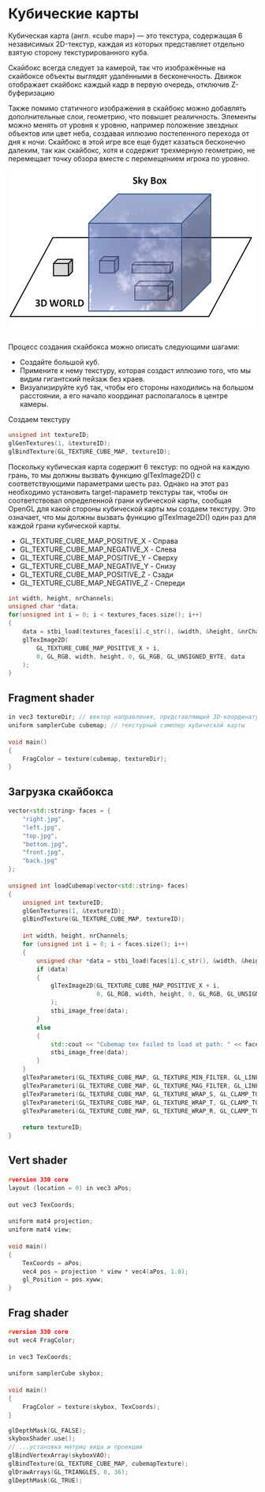 # Кубические карты

Кубическая карта (англ. «cube map») — это текстура, содержащая 6 независимых 2D-текстур, каждая из которых представляет отдельно взятую сторону текстурированного куба.

Скайбокс всегда следует за камерой, так что изображённые на скайбоксе объекты выглядят удалёнными в бесконечность. Движок отображает скайбокс каждый кадр в первую очередь, отключив Z-буферизацию

Также помимо статичного изображения в скайбокс можно добавлять дополнительные слои, геометрию, что повышет реаличность.
Элементы можно менять от уровня к уровню, например положение звездных объектов или цвет неба, создавая иллюзию постепенного перехода от дня к ночи. Скайбокс в этой игре все еще будет казаться бесконечно далеким, так как скайбокс, хотя и содержит трехмерную геометрию, не перемещает точку обзора вместе с перемещением игрока по уровню.

![dr](img.png)

Процесс создания скайбокса можно описать следующими шагами:

- Создайте большой куб.
- Примените к нему текстуру, которая создаст иллюзию того, что мы видим гигантский пейзаж без краев.
- Визуализируйте куб так, чтобы его стороны находились на большом расстоянии, а его начало координат располагалось в центре камеры.
 
Создаем текстуру

```c++
unsigned int textureID;
glGenTextures(1, &textureID);
glBindTexture(GL_TEXTURE_CUBE_MAP, textureID);
```

Поскольку кубическая карта содержит 6 текстур: по одной на каждую грань, то мы должны вызвать функцию glTexImage2D() с соответствующими параметрами шесть раз. Однако на этот раз необходимо установить target-параметр текстуры так, чтобы он соответствовал определенной грани кубической карты, сообщая OpenGL для какой стороны кубической карты мы создаем текстуру. Это означает, что мы должны вызвать функцию glTexImage2D() один раз для каждой грани кубической карты.

 - GL_TEXTURE_CUBE_MAP_POSITIVE_X - Справа
 - GL_TEXTURE_CUBE_MAP_NEGATIVE_X - Слева
 - GL_TEXTURE_CUBE_MAP_POSITIVE_Y - Сверху
 - GL_TEXTURE_CUBE_MAP_NEGATIVE_Y - Снизу
 - GL_TEXTURE_CUBE_MAP_POSITIVE_Z - Сзади
 - GL_TEXTURE_CUBE_MAP_NEGATIVE_Z - Спереди

```c++
int width, height, nrChannels;
unsigned char *data;  
for(unsigned int i = 0; i < textures_faces.size(); i++)
{
    data = stbi_load(textures_faces[i].c_str(), &width, &height, &nrChannels, 0);
    glTexImage2D(
        GL_TEXTURE_CUBE_MAP_POSITIVE_X + i, 
        0, GL_RGB, width, height, 0, GL_RGB, GL_UNSIGNED_BYTE, data
    );
}
```

## Fragment shader

```c++
in vec3 textureDir; // вектор направления, представляющий 3D-координату текстуры
uniform samplerCube cubemap; // текстурный сэмплер кубической карты
 
void main()
{             
    FragColor = texture(cubemap, textureDir);
}
```


## Загрузка скайбокса

```c++
vector<std::string> faces = {
    "right.jpg",
    "left.jpg",
    "top.jpg",
    "bottom.jpg",
    "front.jpg",
    "back.jpg"
};

unsigned int loadCubemap(vector<std::string> faces)
{
    unsigned int textureID;
    glGenTextures(1, &textureID);
    glBindTexture(GL_TEXTURE_CUBE_MAP, textureID);
 
    int width, height, nrChannels;
    for (unsigned int i = 0; i < faces.size(); i++)
    {
        unsigned char *data = stbi_load(faces[i].c_str(), &width, &height, &nrChannels, 0);
        if (data)
        {
            glTexImage2D(GL_TEXTURE_CUBE_MAP_POSITIVE_X + i, 
                         0, GL_RGB, width, height, 0, GL_RGB, GL_UNSIGNED_BYTE, data
            );
            stbi_image_free(data);
        }
        else
        {
            std::cout << "Cubemap tex failed to load at path: " << faces[i] << std::endl;
            stbi_image_free(data);
        }
    }
    glTexParameteri(GL_TEXTURE_CUBE_MAP, GL_TEXTURE_MIN_FILTER, GL_LINEAR);
    glTexParameteri(GL_TEXTURE_CUBE_MAP, GL_TEXTURE_MAG_FILTER, GL_LINEAR);
    glTexParameteri(GL_TEXTURE_CUBE_MAP, GL_TEXTURE_WRAP_S, GL_CLAMP_TO_EDGE);
    glTexParameteri(GL_TEXTURE_CUBE_MAP, GL_TEXTURE_WRAP_T, GL_CLAMP_TO_EDGE);
    glTexParameteri(GL_TEXTURE_CUBE_MAP, GL_TEXTURE_WRAP_R, GL_CLAMP_TO_EDGE);
 
    return textureID;
}
```

## Vert shader

```c++
#version 330 core
layout (location = 0) in vec3 aPos;
 
out vec3 TexCoords;
 
uniform mat4 projection;
uniform mat4 view;
 
void main()
{
    TexCoords = aPos;
    vec4 pos = projection * view * vec4(aPos, 1.0);
    gl_Position = pos.xyww;
}
```

## Frag shader

```c++
#version 330 core
out vec4 FragColor;
 
in vec3 TexCoords;
 
uniform samplerCube skybox;
 
void main()
{    
    FragColor = texture(skybox, TexCoords);
}
```


```c++
glDepthMask(GL_FALSE);
skyboxShader.use();
// ...установка матриц вида и проекции
glBindVertexArray(skyboxVAO);
glBindTexture(GL_TEXTURE_CUBE_MAP, cubemapTexture);
glDrawArrays(GL_TRIANGLES, 0, 36);
glDepthMask(GL_TRUE);
```